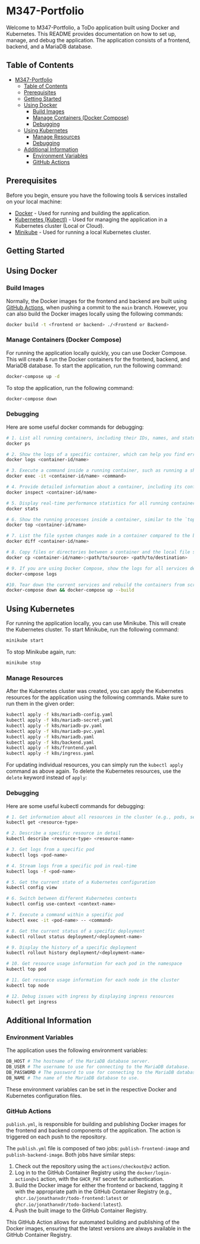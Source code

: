 # M347-Portfolio

Welcome to M347-Portfolio, a ToDo application built using Docker and Kubernetes. This README provides documentation on how to set up, manage, and debug the application. The application consists of a frontend, backend, and a MariaDB database.

## Table of Contents

- [M347-Portfolio](#m347-portfolio)
  - [Table of Contents](#table-of-contents)
  - [Prerequisites](#prerequisites)
  - [Getting Started](#getting-started)
  - [Using Docker](#using-docker)
    - [Build Images](#build-images)
    - [Manage Containers (Docker Compose)](#manage-containers-docker-compose)
    - [Debugging](#debugging)
  - [Using Kubernetes](#using-kubernetes)
    - [Manage Resources](#manage-resources)
    - [Debugging](#debugging-1)
  - [Additional Information](#additional-information)
    - [Environment Variables](#environment-variables)
    - [GitHub Actions](#github-actions)

## Prerequisites

Before you begin, ensure you have the following tools & services installed on your local machine:

- [Docker](https://docs.docker.com/get-docker/) - Used for running and building the application.
- [Kubernetes (Kubectl)](https://kubernetes.io/docs/tasks/tools/) - Used for managing the application in a Kubernetes cluster (Local or Cloud).
- [Minikube](https://minikube.sigs.k8s.io/docs/start/) - Used for running a local Kubernetes cluster.

## Getting Started

## Using Docker

### Build Images

Normally, the Docker images for the frontend and backend are built using [GitHub Actions](#github-actions), when pushing a commit to the `main` branch. However, you can also build the Docker images locally using the following commands:

```bash
docker build -t <frontend or backend> ./<Frontend or Backend>
```

### Manage Containers (Docker Compose)

For running the application locally quickly, you can use Docker Compose. This will create & run the Docker containers for the frontend, backend, and MariaDB database. To start the application, run the following command:

```bash
docker-compose up -d
```

To stop the application, run the following command:

```bash
docker-compose down
```

### Debugging

Here are some useful docker commands for debugging:

```bash
# 1. List all running containers, including their IDs, names, and statuses.
docker ps

# 2. Show the logs of a specific container, which can help you find error messages or trace the application's execution.
docker logs <container-id/name>

# 3. Execute a command inside a running container, such as running a shell (`/bin/bash` or `/bin/sh`) to investigate the container's file system and processes.
docker exec -it <container-id/name> <command>

# 4. Provide detailed information about a container, including its configuration, network settings, and mounted volumes.
docker inspect <container-id/name>

# 5. Display real-time performance statistics for all running containers, including CPU usage, memory consumption, and network I/O.
docker stats

# 6. Show the running processes inside a container, similar to the `top` command on Linux.
docker top <container-id/name>

# 7. List the file system changes made in a container compared to the base image.
docker diff <container-id/name>

# 8. Copy files or directories between a container and the local file system, which can be helpful for examining application data or configuration files.
docker cp <container-id/name>:<path/to/source> <path/to/destination>

# 9. If you are using Docker Compose, show the logs for all services defined in the `docker-compose.yml` file.
docker-compose logs

#10. Tear down the current services and rebuild the containers from scratch if you've made changes to your application's code or dependencies.
docker-compose down && docker-compose up --build
```

## Using Kubernetes

For running the application locally, you can use Minikube. This will create the Kubernetes cluster. To start Minikube, run the following command:

```bash
minikube start
```

To stop Minikube again, run:

```bash
minikube stop
```

### Manage Resources

After the Kubernetes cluster was created, you can apply the Kubernetes resources for the application using the following commands. Make sure to run them in the given order:

```bash
kubectl apply -f k8s/mariadb-config.yaml
kubectl apply -f k8s/mariadb-secret.yaml
kubectl apply -f k8s/mariadb-pv.yaml
kubectl apply -f k8s/mariadb-pvc.yaml
kubectl apply -f k8s/mariadb.yaml
kubectl apply -f k8s/backend.yaml
kubectl apply -f k8s/frontend.yaml
kubectl apply -f k8s/ingress.yaml
```

For updating individual resources, you can simply run the `kubectl apply` command as above again. To delete the Kubernetes resources, use the `delete` keyword instead of `apply`:

### Debugging

Here are some useful kubectl commands for debugging:

```bash
# 1. Get information about all resources in the cluster (e.g., pods, services, deployments)
kubectl get <resource-type>

# 2. Describe a specific resource in detail
kubectl describe <resource-type> <resource-name>

# 3. Get logs from a specific pod
kubectl logs <pod-name>

# 4. Stream logs from a specific pod in real-time
kubectl logs -f <pod-name>

# 5. Get the current state of a Kubernetes configuration
kubectl config view

# 6. Switch between different Kubernetes contexts
kubectl config use-context <context-name>

# 7. Execute a command within a specific pod
kubectl exec -it <pod-name> -- <command>

# 8. Get the current status of a specific deployment
kubectl rollout status deployment/<deployment-name>

# 9. Display the history of a specific deployment
kubectl rollout history deployment/<deployment-name>

# 10. Get resource usage information for each pod in the namespace
kubectl top pod

# 11. Get resource usage information for each node in the cluster
kubectl top node

# 12. Debug issues with ingress by displaying ingress resources
kubectl get ingress

```

## Additional Information

### Environment Variables

The application uses the following environment variables:

```bash
DB_HOST # The hostname of the MariaDB database server.
DB_USER # The username to use for connecting to the MariaDB database.
DB_PASSWORD # The password to use for connecting to the MariaDB database.
DB_NAME # The name of the MariaDB database to use.
```

These environment variables can be set in the respective Docker and Kubernetes configuration files.

### GitHub Actions

`publish.yml`, is responsible for building and publishing Docker images for the frontend and backend components of the application. The action is triggered on each push to the repository.

The `publish.yml` file is composed of two jobs: `publish-frontend-image` and `publish-backend-image`. Both jobs have similar steps:

1. Check out the repository using the `actions/checkout@v2` action.
2. Log in to the GitHub Container Registry using the `docker/login-action@v1` action, with the `GHCR_PAT` secret for authentication.
3. Build the Docker image for either the frontend or backend, tagging it with the appropriate path in the GitHub Container Registry (e.g., `ghcr.io/jonathanxdr/todo-frontend:latest` or `ghcr.io/jonathanxdr/todo-backend:latest`).
4. Push the built image to the GitHub Container Registry.

This GitHub Action allows for automated building and publishing of the Docker images, ensuring that the latest versions are always available in the GitHub Container Registry.
